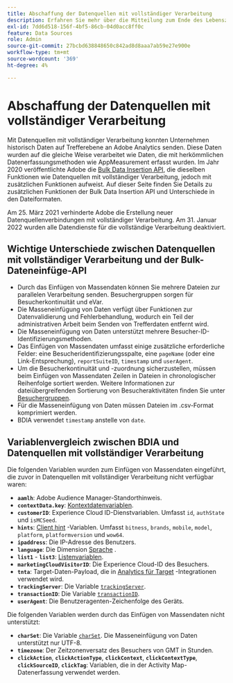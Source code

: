 ```yaml
---
title: Abschaffung der Datenquellen mit vollständiger Verarbeitung
description: Erfahren Sie mehr über die Mitteilung zum Ende des Lebenszyklus für Datenquellen mit vollständiger Verarbeitung.
exl-id: 7dd6d518-156f-4bf5-86cb-04d0acc8ff0c
feature: Data Sources
role: Admin
source-git-commit: 27bcbd638848650c842ad8d8aaa7ab59e27e900e
workflow-type: tm+mt
source-wordcount: '369'
ht-degree: 4%

---
```


# Abschaffung der Datenquellen mit vollständiger Verarbeitung

Mit Datenquellen mit vollständiger Verarbeitung konnten Unternehmen historisch Daten auf Trefferebene an Adobe Analytics senden. Diese Daten wurden auf die gleiche Weise verarbeitet wie Daten, die mit herkömmlichen Datenerfassungsmethoden wie AppMeasurement erfasst wurden. Im Jahr 2020 veröffentlichte Adobe die [Bulk Data Insertion API](https://developer.adobe.com/analytics-apis/docs/2.0/guides/endpoints/bulk-data-insertion/), die dieselben Funktionen wie Datenquellen mit vollständiger Verarbeitung, jedoch mit zusätzlichen Funktionen aufweist. Auf dieser Seite finden Sie Details zu zusätzlichen Funktionen der Bulk Data Insertion API und Unterschiede in den Dateiformaten.

Am 25. März 2021 verhinderte Adobe die Erstellung neuer Datenquellenverbindungen mit vollständiger Verarbeitung. Am 31. Januar 2022 wurden alle Datendienste für die vollständige Verarbeitung deaktiviert.

## Wichtige Unterschiede zwischen Datenquellen mit vollständiger Verarbeitung und der Bulk-Dateneinfüge-API

* Durch das Einfügen von Massendaten können Sie mehrere Dateien zur parallelen Verarbeitung senden. Besuchergruppen sorgen für Besucherkontinuität und eVar.
* Die Masseneinfügung von Daten verfügt über Funktionen zur Datenvalidierung und Fehlerbehandlung, wodurch ein Teil der administrativen Arbeit beim Senden von Trefferdaten entfernt wird.
* Die Masseneinfügung von Daten unterstützt mehrere Besucher-ID-Identifizierungsmethoden.
* Das Einfügen von Massendaten umfasst einige zusätzliche erforderliche Felder: eine Besucheridentifizierungsspalte, eine `pageName` (oder eine Link-Entsprechung), `reportSuiteID`, `timestamp` und `userAgent`.
* Um die Besucherkontinuität und -zuordnung sicherzustellen, müssen beim Einfügen von Massendaten Zeilen in Dateien in chronologischer Reihenfolge sortiert werden. Weitere Informationen zur dateiübergreifenden Sortierung von Besucheraktivitäten finden Sie unter [Besuchergruppen](https://developer.adobe.com/analytics-apis/docs/2.0/guides/endpoints/bulk-data-insertion/visitor-groups/).
* Für die Masseneinfügung von Daten müssen Dateien im .csv-Format komprimiert werden.
* BDIA verwendet `timestamp` anstelle von `date`.

## Variablenvergleich zwischen BDIA und Datenquellen mit vollständiger Verarbeitung

Die folgenden Variablen wurden zum Einfügen von Massendaten eingeführt, die zuvor in Datenquellen mit vollständiger Verarbeitung nicht verfügbar waren:

* **`aamlh`**: Adobe Audience Manager-Standorthinweis.
* **`contextData.key`**: [Kontextdatenvariablen](/help/implement/vars/page-vars/contextdata.md).
* **`customerID`**: Experience Cloud ID-Dienstvariablen. Umfasst `id`, `authState` und `isMCSeed`.
* **`hints`**: [Client hint](https://experienceleague.adobe.com/docs/experience-platform/edge/fundamentals/user-agent-client-hints.html) -Variablen. Umfasst `bitness`, `brands`, `mobile`, `model`, `platform`, `platformversion` und `wow64`.
* **`ipaddress`**: Die IP-Adresse des Benutzers.
* **`language`**: Die Dimension [Sprache](/help/components/dimensions/language.md) .
* **`list1`** - **`list3`**: [Listenvariablen](/help/implement/vars/page-vars/list.md).
* **`marketingCloudVisitorID`**: Die Experience Cloud-ID des Besuchers.
* **`tnta`**: Target-Daten-Payload, die in [Analytics für Target](https://experienceleague.adobe.com/docs/target/using/integrate/a4t/a4t.html?lang=de) -Integrationen verwendet wird.
* **`trackingServer`**: Die Variable [`trackingServer`](/help/implement/vars/config-vars/trackingserver.md).
* **`transactionID`**: Die Variable [`transactionID`](/help/implement/vars/page-vars/transactionid.md).
* **`userAgent`**: Die Benutzeragenten-Zeichenfolge des Geräts.

Die folgenden Variablen werden durch das Einfügen von Massendaten nicht unterstützt:

* **`charSet`**: Die Variable [`charSet`](/help/implement/vars/config-vars/charset.md). Die Masseneinfügung von Daten unterstützt nur UTF-8.
* **`timezone`**: Der Zeitzonenversatz des Besuchers von GMT in Stunden.
* **`clickAction`**, **`clickActionType`**, **`clickContext`**, **`clickContextType`**, **`clickSourceID`**, **`clickTag`**: Variablen, die in der Activity Map-Datenerfassung verwendet werden.
